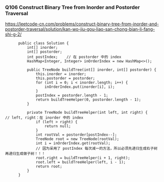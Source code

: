 ### Q106 Construct Binary Tree from Inorder and Postorder Traversal        

https://leetcode-cn.com/problems/construct-binary-tree-from-inorder-and-postorder-traversal/solution/kan-wo-jiu-gou-liao-san-chong-bian-li-fang-shi-g-2/
          

          
          public class Solution {
              int[] inorder;
              int[] postorder;
              int postIndex;    // 在 postorder 中的 index
              HashMap<Integer, Integer> inOrderIndex = new HashMap<>();

              public TreeNode buildTree(int[] inorder, int[] postorder) {
                  this.inorder = inorder;
                  this.postorder = postorder;
                  for (int i = 0; i < inorder.length; i++) {
                      inOrderIndex.put(inorder[i], i);
                  }
                  postIndex = postorder.length - 1;
                  return buildTreeHelper(0, postorder.length - 1);
              }

              private TreeNode buildTreeHelper(int left, int right) {     // left, right：在 inorder 中的 index
                  if (left > right) {
                      return null;
                  }
                  int rootVal = postorder[postIndex--];
                  TreeNode root = new TreeNode(rootVal);
                  int i = inOrderIndex.get(rootVal);
                  // 因为采用了 postIndex 每次减一的方法，所以必须先递归生成右子树再递归生成做子树！！！
                  root.right = buildTreeHelper(i + 1, right);
                  root.left = buildTreeHelper(left, i - 1);
                  return root;
              }
          }
